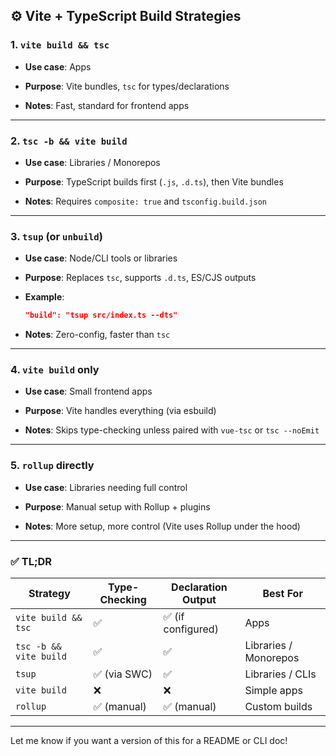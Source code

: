 

## ⚙️ Vite + TypeScript Build Strategies

### 1. **`vite build && tsc`**

- **Use case**: Apps
    
- **Purpose**: Vite bundles, `tsc` for types/declarations
    
- **Notes**: Fast, standard for frontend apps
    

---

### 2. **`tsc -b && vite build`**

- **Use case**: Libraries / Monorepos
    
- **Purpose**: TypeScript builds first (`.js`, `.d.ts`), then Vite bundles
    
- **Notes**: Requires `composite: true` and `tsconfig.build.json`
    

---

### 3. **`tsup` (or `unbuild`)**

- **Use case**: Node/CLI tools or libraries
    
- **Purpose**: Replaces `tsc`, supports `.d.ts`, ES/CJS outputs
    
- **Example**:
    
    ```json
    "build": "tsup src/index.ts --dts"
    ```
    
- **Notes**: Zero-config, faster than `tsc`
    

---

### 4. **`vite build` only**

- **Use case**: Small frontend apps
    
- **Purpose**: Vite handles everything (via esbuild)
    
- **Notes**: Skips type-checking unless paired with `vue-tsc` or `tsc --noEmit`
    

---

### 5. **`rollup` directly**

- **Use case**: Libraries needing full control
    
- **Purpose**: Manual setup with Rollup + plugins
    
- **Notes**: More setup, more control (Vite uses Rollup under the hood)
    

---

### ✅ TL;DR

|Strategy|Type-Checking|Declaration Output|Best For|
|---|---|---|---|
|`vite build && tsc`|✅|✅ (if configured)|Apps|
|`tsc -b && vite build`|✅|✅|Libraries / Monorepos|
|`tsup`|✅ (via SWC)|✅|Libraries / CLIs|
|`vite build`|❌|❌|Simple apps|
|`rollup`|✅ (manual)|✅ (manual)|Custom builds|

---

Let me know if you want a version of this for a README or CLI doc!